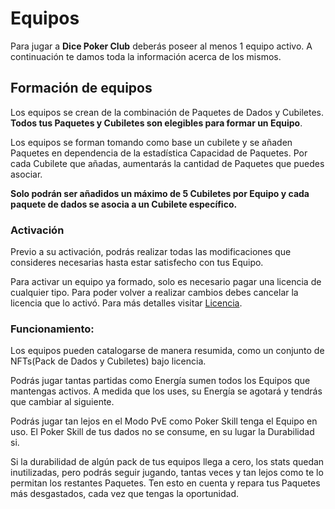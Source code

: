 # Equipos

Para jugar a **Dice Poker Club** deberás poseer al menos 1 equipo activo. A continuación te damos toda la información acerca de los mismos.

## Formación de equipos

Los equipos se crean de la combinación de Paquetes de Dados y Cubiletes. **Todos tus Paquetes y Cubiletes son elegibles para formar un Equipo**.

Los equipos se forman tomando como base un cubilete y se añaden Paquetes en dependencia de la estadística Capacidad de Paquetes. Por cada Cubilete que añadas, aumentarás la cantidad de Paquetes que puedes asociar.

**Solo podrán ser añadidos un máximo de 5 Cubiletes por Equipo y cada paquete de dados se asocia a un Cubilete específico.**

### Activación

Previo a su activación, podrás realizar todas las modificaciones que consideres necesarias hasta estar satisfecho con tus Equipo.

Para activar un equipo ya formado, solo es necesario pagar una licencia de cualquier tipo. Para poder volver a realizar cambios debes cancelar la licencia que lo activó. Para más detalles visitar [Licencia](/diceteam.md).
### Funcionamiento:

Los equipos pueden catalogarse de manera resumida, como un conjunto de NFTs(Pack de Dados y Cubiletes) bajo licencia.

Podrás jugar tantas partidas como Energía sumen todos los Equipos que mantengas activos. A medida que los uses, su Energía se agotará y tendrás que cambiar al siguiente.

Podrás jugar tan lejos en el Modo PvE como Poker Skill tenga el Equipo en uso. El Poker Skill de tus dados no se consume, en su lugar la Durabilidad si. 

Si la durabilidad de algún pack de tus equipos llega a cero, los stats quedan inutilizadas, pero podrás seguir jugando, tantas veces y tan lejos como te lo permitan los restantes Paquetes. Ten esto en cuenta y repara tus Paquetes más desgastados, cada vez que tengas la oportunidad.